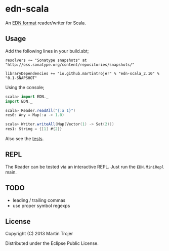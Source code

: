 # edn-scala

An [EDN format](https://github.com/edn-format/edn) reader/writer for Scala.

## Usage

Add the following lines in your build.sbt;

```
resolvers += "Sonatype snapshots" at "http://oss.sonatype.org/content/repositories/snapshots/"

libraryDependencies += "io.github.martintrojer" % "edn-scala_2.10" % "0.1-SNAPSHOT"
```

Using the console;

```scala
scala> import EDN._
import EDN._

scala> Reader.readAll("{:a 1}")
res0: Any = Map(:a -> 1.0)

scala> Writer.writeAll(Map(Vector(1) -> Set(2)))
res1: String = {[1] #{2}}
```

Also see the [tests](https://github.com/martintrojer/edn-scala/blob/master/src/test/scala/EDN).

## REPL

The Reader can be tested via an interactive REPL. Just run the `EDN.MiniRepl` main.


## TODO

* leading / trailing commas
* use proper symbol regexps

## License

Copyright (C) 2013 Martin Trojer

Distributed under the Eclipse Public License.
